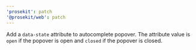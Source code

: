 ```yaml
---
'prosekit': patch
'@prosekit/web': patch
---
```


Add a `data-state` attribute to autocomplete popover. The attribute value is `open` if the popover is open and `closed` if the popover is closed.

